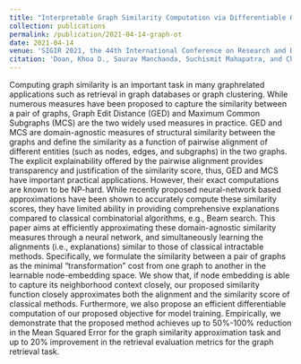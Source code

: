 ```yaml
---
title: "Interpretable Graph Similarity Computation via Differentiable Optimal Alignment of Node Embeddings"
collection: publications
permalink: /publication/2021-04-14-graph-ot
date: 2021-04-14
venue: 'SIGIR 2021, the 44th International Conference on Research and Development in Information Retrieval'
citation: 'Doan, Khoa D., Saurav Manchanda, Suchismit Mahapatra, and Chandan K. Reddy. "Interpretable graph similarity computation via differentiable optimal alignment of node embeddings." In Proceedings of the 44th International ACM SIGIR Conference on Research and Development in Information Retrieval, pp. 665-674. 2021.'
---
```

Computing graph similarity is an important task in many graphrelated applications such as retrieval in graph databases or graph clustering. While numerous measures have been proposed to capture the similarity between a pair of graphs, Graph Edit Distance (GED) and Maximum Common Subgraphs (MCS) are the two widely used measures in practice. GED and MCS are domain-agnostic measures of structural similarity between the graphs and define the
similarity as a function of pairwise alignment of different entities (such as nodes, edges, and subgraphs) in the two graphs. The explicit explainability offered by the pairwise alignment provides transparency and justification of the similarity score, thus, GED and MCS have important practical applications. However, their exact computations are known to be NP-hard. While recently proposed neural-network based approximations have been shown to accurately compute these similarity scores, they have limited ability in providing comprehensive explanations compared to classical combinatorial algorithms, e.g., Beam search. This paper aims at efficiently approximating these domain-agnostic similarity measures through a neural network, and simultaneously learning the alignments (i.e., explanations) similar to those of classical intractable methods. Specifically, we formulate the similarity between a pair of graphs as the minimal “transformation” cost from one graph to another in the learnable node-embedding space. We show that, if node embedding is able to capture its neighborhood context closely, our proposed similarity function closely approximates both the alignment and the similarity score of classical methods. Furthermore, we also propose an efficient differentiable computation of our proposed objective for model training. Empirically, we demonstrate that the proposed method achieves up to 50%-100% reduction in the Mean Squared Error for the graph similarity approximation task and up to 20% improvement in the retrieval evaluation metrics for the graph retrieval task.
